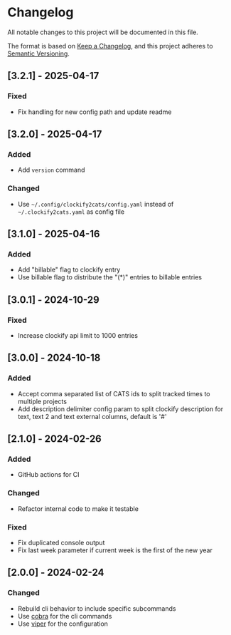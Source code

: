 # Changelog

All notable changes to this project will be documented in this file.

The format is based on [Keep a Changelog](https://keepachangelog.com/en/1.0.0/),
and this project adheres to [Semantic Versioning](https://semver.org/spec/v2.0.0.html).

## [3.2.1] - 2025-04-17

### Fixed

- Fix handling for new config path and update readme

## [3.2.0] - 2025-04-17

### Added

- Add `version` command

### Changed

- Use `~/.config/clockify2cats/config.yaml` instead of `~/.clockify2cats.yaml` as config file

## [3.1.0] - 2025-04-16

### Added

- Add "billable" flag to clockify entry
- Use billable flag to distribute the "(*)" entries to billable entries

## [3.0.1] - 2024-10-29

### Fixed

- Increase clockify api limit to 1000 entries

## [3.0.0] - 2024-10-18

### Added

- Accept comma separated list of CATS ids to split tracked times to multiple projects
- Add description delimiter config param to split clockify description for text, text 2 and text external columns, default is '#'

## [2.1.0] - 2024-02-26

### Added

- GitHub actions for CI

### Changed

- Refactor internal code to make it testable

### Fixed

- Fix duplicated console output
- Fix last week parameter if current week is the first of the new year

## [2.0.0] - 2024-02-24

### Changed

- Rebuild cli behavior to include specific subcommands
- Use [cobra](https://github.com/spf13/cobra) for the cli commands
- Use [viper](https://github.com/spf13/viper) for the configuration
